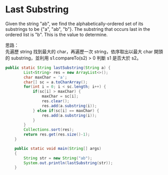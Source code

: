 # Last Substring

 Given the string "ab", we find the alphabetically-ordered set of its substrings to be {"a", "ab", "b"}. The substring that occurs last in the ordered list is "b". This is the value to determine.

 思路：  
先遍歷 string 找到最大的 char，再遍歷一次 string，依序取出以最大 char 開頭的 substring，並利用 s1.compareTo\(s2\) &gt; 0 判斷 s1 是否大於 s2。

```java
public static String lastSubstring(String a) {
        List<String> res = new ArrayList<>();
        char maxChar = 'a';
        char[] sc = a.toCharArray();
        for(int i = 0; i < sc.length; i++) {
            if(sc[i] > maxChar) {
                maxChar = sc[i];
                res.clear();
                res.add(a.substring(i));
            } else if(sc[i] == maxChar) {
                res.add(a.substring(i));
            }
        }
        Collections.sort(res);
        return res.get(res.size()-1);
    }

    public static void main(String[] args)
    {
        String str = new String("ab");
        System.out.println(lastSubstring(str));
    }
```

